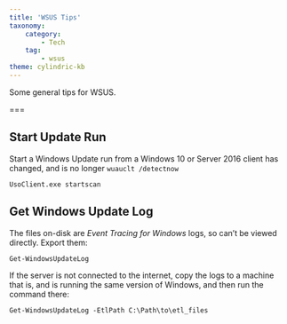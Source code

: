 ```yaml
---
title: 'WSUS Tips'
taxonomy:
    category:
        - Tech
    tag:
        - wsus
theme: cylindric-kb
---
```


Some general tips for WSUS.

===

## Start Update Run

Start a Windows Update run from a Windows 10 or Server 2016 client has changed, and is no longer `wuauclt /detectnow`

    UsoClient.exe startscan

## Get Windows Update Log

The files on-disk are *Event Tracing for Windows* logs, so can’t be viewed directly. Export them:

    Get-WindowsUpdateLog

If the server is not connected to the internet, copy the logs to a machine that is, and is running the same version of Windows, and then run the command there:

    Get-WindowsUpdateLog -EtlPath C:\Path\to\etl_files
